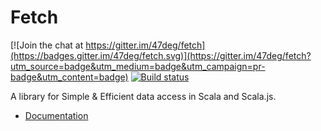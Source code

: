 # Fetch

[![Join the chat at https://gitter.im/47deg/fetch](https://badges.gitter.im/47deg/fetch.svg)](https://gitter.im/47deg/fetch?utm_source=badge&utm_medium=badge&utm_campaign=pr-badge&utm_content=badge)
[![Build status](https://img.shields.io/travis/47deg/fetch.svg)](https://travis-ci.org/47deg/fetch)

A library for Simple & Efficient data access in Scala and Scala.js.

- [Documentation](http://47deg.github.io/fetch/)
